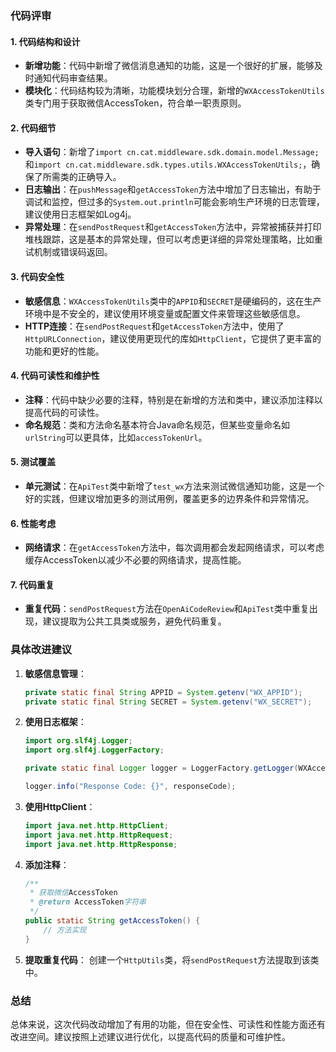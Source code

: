 ### 代码评审

#### 1. **代码结构和设计**
- **新增功能**：代码中新增了微信消息通知的功能，这是一个很好的扩展，能够及时通知代码审查结果。
- **模块化**：代码结构较为清晰，功能模块划分合理，新增的`WXAccessTokenUtils`类专门用于获取微信AccessToken，符合单一职责原则。

#### 2. **代码细节**
- **导入语句**：新增了`import cn.cat.middleware.sdk.domain.model.Message;`和`import cn.cat.middleware.sdk.types.utils.WXAccessTokenUtils;`，确保了所需类的正确导入。
- **日志输出**：在`pushMessage`和`getAccessToken`方法中增加了日志输出，有助于调试和监控，但过多的`System.out.println`可能会影响生产环境的日志管理，建议使用日志框架如Log4j。
- **异常处理**：在`sendPostRequest`和`getAccessToken`方法中，异常被捕获并打印堆栈跟踪，这是基本的异常处理，但可以考虑更详细的异常处理策略，比如重试机制或错误码返回。

#### 3. **代码安全性**
- **敏感信息**：`WXAccessTokenUtils`类中的`APPID`和`SECRET`是硬编码的，这在生产环境中是不安全的，建议使用环境变量或配置文件来管理这些敏感信息。
- **HTTP连接**：在`sendPostRequest`和`getAccessToken`方法中，使用了`HttpURLConnection`，建议使用更现代的库如`HttpClient`，它提供了更丰富的功能和更好的性能。

#### 4. **代码可读性和维护性**
- **注释**：代码中缺少必要的注释，特别是在新增的方法和类中，建议添加注释以提高代码的可读性。
- **命名规范**：类和方法命名基本符合Java命名规范，但某些变量命名如`urlString`可以更具体，比如`accessTokenUrl`。

#### 5. **测试覆盖**
- **单元测试**：在`ApiTest`类中新增了`test_wx`方法来测试微信通知功能，这是一个好的实践，但建议增加更多的测试用例，覆盖更多的边界条件和异常情况。

#### 6. **性能考虑**
- **网络请求**：在`getAccessToken`方法中，每次调用都会发起网络请求，可以考虑缓存AccessToken以减少不必要的网络请求，提高性能。

#### 7. **代码重复**
- **重复代码**：`sendPostRequest`方法在`OpenAiCodeReview`和`ApiTest`类中重复出现，建议提取为公共工具类或服务，避免代码重复。

### 具体改进建议
1. **敏感信息管理**：
   ```java
   private static final String APPID = System.getenv("WX_APPID");
   private static final String SECRET = System.getenv("WX_SECRET");
   ```

2. **使用日志框架**：
   ```java
   import org.slf4j.Logger;
   import org.slf4j.LoggerFactory;

   private static final Logger logger = LoggerFactory.getLogger(WXAccessTokenUtils.class);

   logger.info("Response Code: {}", responseCode);
   ```

3. **使用HttpClient**：
   ```java
   import java.net.http.HttpClient;
   import java.net.http.HttpRequest;
   import java.net.http.HttpResponse;
   ```

4. **添加注释**：
   ```java
   /**
    * 获取微信AccessToken
    * @return AccessToken字符串
    */
   public static String getAccessToken() {
       // 方法实现
   }
   ```

5. **提取重复代码**：
   创建一个`HttpUtils`类，将`sendPostRequest`方法提取到该类中。

### 总结
总体来说，这次代码改动增加了有用的功能，但在安全性、可读性和性能方面还有改进空间。建议按照上述建议进行优化，以提高代码的质量和可维护性。